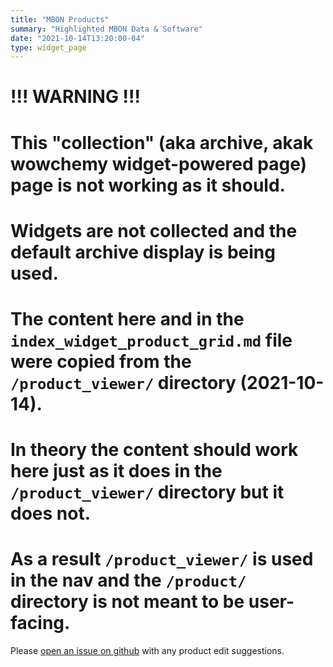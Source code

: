```yaml
---
title: "MBON Products" 
summary: "Highlighted MBON Data & Software"
date: "2021-10-14T13:20:00-04"
type: widget_page
---
```


# !!! WARNING !!!
# This "collection" (aka archive, akak wowchemy widget-powered page) page is not working as it should.
# Widgets are not collected and the default archive display is being used. 
# The content here and in the `index_widget_product_grid.md` file were copied from the `/product_viewer/` directory (2021-10-14).
# In theory the content should work here just as it does in the `/product_viewer/` directory but it does not.
# As a result `/product_viewer/` is used in the nav and the `/product/` directory is not meant to be user-facing.

Please [open an issue on github](https://github.com/marinebon/www_marinebon2/issues) with any product edit suggestions.
